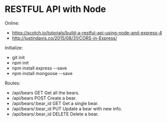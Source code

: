 # RESTFUL API with Node

Online:
- https://scotch.io/tutorials/build-a-restful-api-using-node-and-express-4
- http://justindavis.co/2015/08/31/CORS-in-Express/

Initialize:
- git init
- npm init
- npm install express --save
- npm install mongoose --save

Routes:
- /api/bears            GET     Get all the bears.
- /api/bears            POST	Create a bear.
- /api/bears/:bear_id   GET     Get a single bear.
- /api/bears/:bear_id   PUT     Update a bear with new info.
- /api/bears/:bear_id   DELETE	Delete a bear.